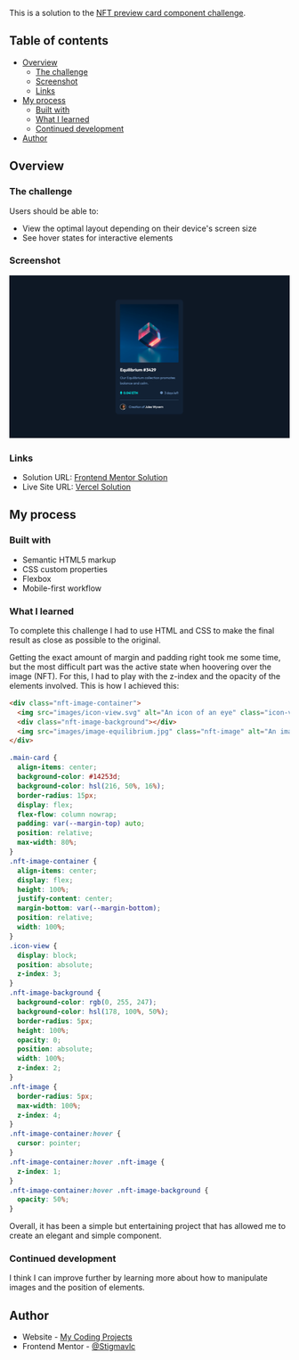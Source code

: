 This is a solution to the [NFT preview card component challenge](https://www.frontendmentor.io/challenges/nft-preview-card-component-SbdUL_w0U).

## Table of contents

- [Overview](#overview)
  - [The challenge](#the-challenge)
  - [Screenshot](#screenshot)
  - [Links](#links)
- [My process](#my-process)
  - [Built with](#built-with)
  - [What I learned](#what-i-learned)
  - [Continued development](#continued-development)
- [Author](#author)

## Overview

### The challenge

Users should be able to:

- View the optimal layout depending on their device's screen size
- See hover states for interactive elements

### Screenshot

![](image/nft-screenshot.png)


### Links

- Solution URL: [Frontend Mentor Solution](https://www.frontendmentor.io/solutions/nft-preview-card-FcCCRfRC6h)
- Live Site URL: [Vercel Solution](https://nft-preview-card-flax-five.vercel.app/)

## My process

### Built with

- Semantic HTML5 markup
- CSS custom properties
- Flexbox
- Mobile-first workflow


### What I learned

To complete this challenge I had to use HTML and CSS to make the final result as close as possible to the original.

Getting the exact amount of margin and padding right took me some time, but the most difficult part was the active state when hoovering over the image (NFT). For this, I had to play with the z-index and the opacity of the elements involved. This is how I achieved this:

```html
<div class="nft-image-container">
  <img src="images/icon-view.svg" alt="An icon of an eye" class="icon-view">
  <div class="nft-image-background"></div>
  <img src="images/image-equilibrium.jpg" class="nft-image" alt="An image of an NFT cube">
</div>
```
```css
.main-card {
  align-items: center;
  background-color: #14253d;
  background-color: hsl(216, 50%, 16%);
  border-radius: 15px;
  display: flex;
  flex-flow: column nowrap;
  padding: var(--margin-top) auto;
  position: relative;
  max-width: 80%;
}
.nft-image-container {
  align-items: center;
  display: flex;
  height: 100%;
  justify-content: center;
  margin-bottom: var(--margin-bottom);
  position: relative;
  width: 100%;
}
.icon-view {
  display: block;
  position: absolute;
  z-index: 3;
}
.nft-image-background {
  background-color: rgb(0, 255, 247);
  background-color: hsl(178, 100%, 50%);
  border-radius: 5px;
  height: 100%;
  opacity: 0;
  position: absolute;
  width: 100%;
  z-index: 2;
}
.nft-image {
  border-radius: 5px;
  max-width: 100%;
  z-index: 4;
}
.nft-image-container:hover {
  cursor: pointer;
}
.nft-image-container:hover .nft-image {
  z-index: 1;
}
.nft-image-container:hover .nft-image-background {
  opacity: 50%;
}
```

Overall, it has been a simple but entertaining project that has allowed me to create an elegant and simple component.


### Continued development

I think I can improve further by learning more about how to manipulate images and the position of elements.


## Author

- Website - [My Coding Projects](mycodingprojects.co.uk)
- Frontend Mentor - [@Stigmavlc](https://www.frontendmentor.io/profile/yourusername)

